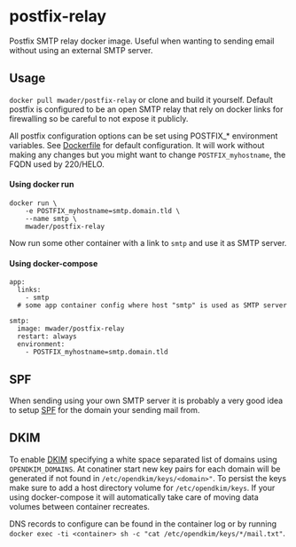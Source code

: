 # postfix-relay
Postfix SMTP relay docker image. Useful when wanting to sending email without using an external SMTP server.

## Usage
`docker pull mwader/postfix-relay` or clone and build it yourself. Default postfix is configured to be an open SMTP relay that rely on docker links for firewalling so be careful to not expose it publicly.

All postfix configuration options can be set using POSTFIX_* environment variables. See [Dockerfile](Dockerfile) for default configuration. It will work without making any changes but you might want to change `POSTFIX_myhostname`, the FQDN used by 220/HELO.

#### Using docker run 
```
docker run \
	-e POSTFIX_myhostname=smtp.domain.tld \
	--name smtp \
	mwader/postfix-relay
```
Now run some other container with a link to `smtp` and use it as SMTP server.

#### Using docker-compose

```
app:
  links:
    - smtp
  # some app container config where host "smtp" is used as SMTP server

smtp:
  image: mwader/postfix-relay
  restart: always
  environment:
    - POSTFIX_myhostname=smtp.domain.tld
```

## SPF

When sending using your own SMTP server it is probably a very good idea to setup [SPF](https://en.wikipedia.org/wiki/Sender_Policy_Framework) for the domain your sending mail from.

## DKIM

To enable [DKIM](https://en.wikipedia.org/wiki/DomainKeys_Identified_Mail) specifying a white space separated list of domains using `OPENDKIM_DOMAINS`. At conatiner start new key pairs for each domain will be generated if not found in `/etc/opendkim/keys/<domain>"`. To persist the keys make sure to add a host directory volume for `/etc/opendkim/keys`. If your using docker-compose it will automatically take care of moving data volumes between container recreates.

DNS records to configure can be found in the container log or by running `docker exec -ti <container> sh -c "cat /etc/opendkim/keys/*/mail.txt"`.
